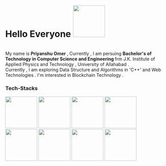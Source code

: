<head>
  <style>
    img{
      width:100px;
      }

    img-box{
    display:flex;
    flex-direction:column;
    row-gap:6px;
    }
  </style>
</head>



<h1>Hello Everyone  <img src = "https://logos-world.net/wp-content/uploads/2023/11/Emoji-Wave-Hand.png" width="100px"> </h1>
<br> 
My name is <b> Priyanshu Omer</b> , Currently , I am persuing <B>Bachelor's of Technology in Computer Science and Engineering </B> frm J.K. Institute of Applied Physics and Technology , University of Allahabad .
<br>
Currently , I am exploring Data Structure and Algorithms in 'C++' and Web Technologies . I'm interested in Blockchain Technology .

<h3>Tech-Stacks </h3>
<div class="img-box">
<img src="https://th.bing.com/th?id=OIP.w9AIOO6Cfup6aToV1E-dEQHaIr&w=230&h=270&c=8&rs=1&qlt=90&o=6&dpr=1.3&pid=3.1&rm=2">
<img src="https://logodix.com/logo/1137946.png">
<img src="https://brandslogos.com/wp-content/uploads/images/large/html-logo.png">
<img src="https://www.mvps.net/docs/wp-content/uploads/2019/10/css.png">
<img src="https://www.kindpng.com/picc/m/171-1718046_javascript-programming-language-logo-hd-png-download.png">
<img src="https://logos-download.com/wp-content/uploads/2016/09/Node_logo_NodeJS.png">
<img src="https://th.bing.com/th/id/OIP.disvEAqaUL_iW-yOD37WUQHaHa?rs=1&pid=ImgDetMain">
<img src="https://pngimg.com/uploads/mysql/mysql_PNG19.png">
</div>


<!--
**Priyanshuomer/Priyanshuomer** is a ✨ _special_ ✨ repository because its `README.md` (this file) appears on your GitHub profile.

Here are some ideas to get you started:

- 🔭 I’m currently working on ...
- 🌱 I’m currently learning ...
- 👯 I’m looking to collaborate on ...
- 🤔 I’m looking for help with ...
- 💬 Ask me about ...
- 📫 How to reach me: ...
- 😄 Pronouns: ...
- ⚡ Fun fact: ...
-->
